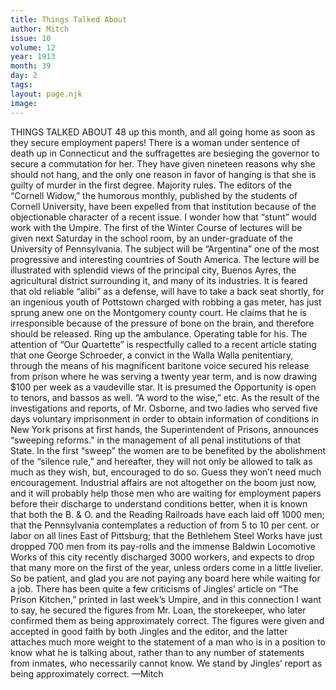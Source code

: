 ```yaml
---
title: Things Talked About
author: Mitch
issue: 10
volume: 12
year: 1913
month: 39
day: 2
tags:
layout: page.njk
image:
---
```

THINGS TALKED ABOUT    48 up this month, and all going home as soon as they secure employment papers!    There is a woman under sentence of death up in Connecticut and the suffragettes are besieging the governor to secure a commutation for her. They have given nineteen reasons why she should not hang, and the only one reason in favor of hanging is that she is guilty of murder in the first degree. Majority rules.    The editors of the “Cornell Widow,” the humorous monthly, published by the students of Cornell University, have been expelled from that institution because of the objectionable character of a recent issue. I wonder how that “stunt” would work with the Umpire.    The first of the Winter Course of lectures will be given next Saturday in the school room, by an under-graduate of the University of Pennsylvania. The subject will be “Argentina” one of the most progressive and interesting countries of South America. The lecture will be illustrated with splendid views of the principal city, Buenos Ayres, the agricultural district surrounding it, and many of its industries.    It is feared that old reliable “alibi” as a defense, will have to take a back seat shortly, for an ingenious youth of Pottstown charged with robbing a gas meter, has just sprung anew one on the Montgomery county court. He claims that he is irresponsible because of the pressure of bone on the brain, and therefore should be released. Ring up the ambulance. Operating table for his.    The attention of “Our Quartette” is respectfully called to a recent article stating that one George Schroeder, a convict in the Walla Walla penitentiary, through the means of his magnificent baritone voice secured his release from prison where he was serving a twenty year term, and is now drawing $100 per week as a vaudeville star. It is presumed the Opportunity is open to tenors, and bassos as well. “A word to the wise,” etc.    As the result of the investigations and reports, of Mr. Osborne, and two ladies who served five days voluntary imprisonment in order to obtain information of conditions in New York prisons at first hands, the Superintendent of Prisons, announces “sweeping reforms.” in the management of all penal institutions of that State. In the first “sweep” the women are to be benefited by the abolishment of the “silence rule,” and hereafter, they will not only be allowed to talk as much as they wish, but, encouraged to do so. Guess they won’t need much encouragement.       Industrial affairs are not altogether on the boom just now, and it will probably help those men who are waiting for employment papers before their discharge to understand conditions better, when it is known that both the B. & O. and the Reading Railroads have each laid off 1000 men; that the Pennsylvania contemplates a reduction of from 5 to 10 per cent. or labor on all lines East of Pittsburg; that the Bethlehem Steel Works have just dropped 700 men from its pay-rolls and the immense Baldwin Locomotive Works of this city recently discharged 3000 workers, and expects to drop that many more on the first of the year, unless orders come in a little livelier. So be patient, and glad you are not paying any board here while waiting for a job.    There has been quite a few criticisms of Jingles’ article on “The Prison Kitchen,” printed in last week’s Umpire, and in this connection I want to say, he secured the figures from Mr. Loan, the storekeeper, who later confirmed them as being approximately correct. The figures were given and accepted in good faith by both Jingles and the editor, and the latter attaches much more weight to the statement of a man who is in a position to know what he is talking about, rather than to any number of statements from inmates, who necessarily cannot know. We stand by Jingles’ report as being approximately correct. —Mitch 

